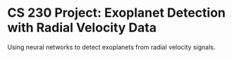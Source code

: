 # CS 230 Project: Exoplanet Detection with Radial Velocity Data
Using neural networks to detect exoplanets from radial velocity signals.

